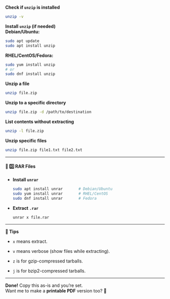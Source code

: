 **Check if `unzip` is installed**

```bash
unzip -v
```

**Install `unzip` (if needed)**  
**Debian/Ubuntu:**

```bash
sudo apt update
sudo apt install unzip
```

**RHEL/CentOS/Fedora:**

```bash
sudo yum install unzip
# or
sudo dnf install unzip
```

**Unzip a file**

```bash
unzip file.zip
```

**Unzip to a specific directory**

```bash
unzip file.zip -d /path/to/destination
```

**List contents without extracting**

```bash
unzip -l file.zip
```

**Unzip specific files**

```bash
unzip file.zip file1.txt file2.txt
```


---

#### 📂 **3️⃣ RAR Files**

- **Install `unrar`**
    
    ```bash
    sudo apt install unrar       # Debian/Ubuntu
    sudo yum install unrar       # RHEL/CentOS
    sudo dnf install unrar       # Fedora
    ```
    
- **Extract `.rar`**
    
    ```bash
    unrar x file.rar
    ```
    

---

**📝 Tips**

- `x` means extract.
    
- `v` means verbose (show files while extracting).
    
- `z` is for gzip-compressed tarballs.
    
- `j` is for bzip2-compressed tarballs.
    

---

**Done!** Copy this as-is and you’re set.  
Want me to make a **printable PDF** version too? 🚀